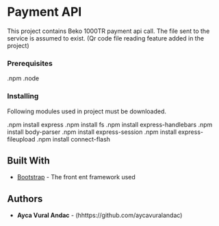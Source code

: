 # Payment API

This project contains Beko 1000TR payment api call. The file sent to the service is assumed to exist. (Qr code file reading feature added in the project)


### Prerequisites

.npm
.node

### Installing

Following modules used in project must be downloaded.

.npm install express
.npm install fs
.npm install express-handlebars
.npm install body-parser
.npm install express-session
.npm install express-fileupload
.npm install connect-flash


## Built With

* [Bootstrap](https://getbootstrap.com/) - The front ent framework used


## Authors

* **Ayca Vural Andac** - (hhttps://github.com/aycavuralandac)


